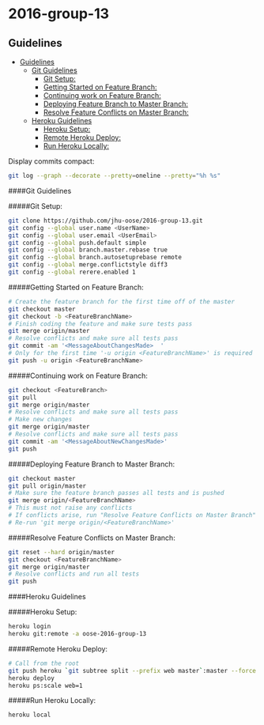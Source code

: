 # 2016-group-13
## Guidelines
<!-- TOC START min:2 max:5 link:true update:true -->
  - [Guidelines](#guidelines)
      - [Git Guidelines](#git-guidelines)
        - [Git Setup:](#git-setup--)
        - [Getting Started on Feature Branch:](#getting-started-on-feature-branch--)
        - [Continuing work on Feature Branch:](#continuing-work-on-feature-branch)
        - [Deploying Feature Branch to Master Branch:](#deploying-feature-branch-to-master-branch)
        - [Resolve Feature Conflicts on Master Branch:](#resolve-feature-conflicts-on-master-branch)
      - [Heroku Guidelines](#heroku-guidelines)
        - [Heroku Setup:](#heroku-setup)
        - [Remote Heroku Deploy:](#remote-heroku-deploy)
        - [Run Heroku Locally:](#run-heroku-locally)

<!-- TOC END -->

Display commits compact:
```bash
git log --graph --decorate --pretty=oneline --pretty="%h %s"
```
####Git Guidelines

#####Git Setup:  
```bash
git clone https://github.com/jhu-oose/2016-group-13.git
git config --global user.name <UserName>
git config --global user.email <UserEmail>
git config --global push.default simple
git config --global branch.master.rebase true
git config --global branch.autosetuprebase remote
git config --global merge.conflictstyle diff3
git config --global rerere.enabled 1
```

#####Getting Started on Feature Branch:  
```bash
# Create the feature branch for the first time off of the master  
git checkout master  
git checkout -b <FeatureBranchName>  
# Finish coding the feature and make sure tests pass  
git merge origin/master  
# Resolve conflicts and make sure all tests pass   
git commit -am '<MessageAboutChangesMade>  '
# Only for the first time '-u origin <FeatureBranchName>' is required  
git push -u origin <FeatureBranchName>  
```

#####Continuing work on Feature Branch:
```bash
git checkout <FeatureBranch>  
git pull  
git merge origin/master     
# Resolve conflicts and make sure all tests pass  
# Make new changes  
git merge origin/master  
# Resolve conflicts and make sure all tests pass  
git commit -am '<MessageAboutNewChangesMade>'  
git push
```

#####Deploying Feature Branch to Master Branch:
```bash  
git checkout master
git pull origin/master
# Make sure the feature branch passes all tests and is pushed  
git merge origin/<FeatureBranchName>  
# This must not raise any conflicts  
# If conflicts arise, run "Resolve Feature Conflicts on Master Branch"  
# Re-run 'git merge origin/<FeatureBranchName>'  
```

#####Resolve Feature Conflicts on Master Branch:
```bash
git reset --hard origin/master  
git checkout <FeatureBranchName>  
git merge origin/master   
# Resolve conflicts and run all tests  
git push  
```

####Heroku Guidelines

#####Heroku Setup:
```bash
heroku login  
heroku git:remote -a oose-2016-group-13
```

#####Remote Heroku Deploy:
```bash
# Call from the root
git push heroku `git subtree split --prefix web master`:master --force
heroku deploy
heroku ps:scale web=1
```

#####Run Heroku Locally:
```bash
heroku local
```
